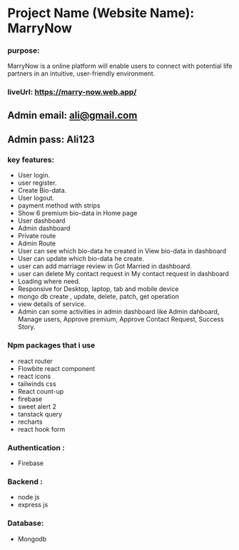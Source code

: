 # Project Name (Website Name): MarryNow

### purpose:
MarryNow is  a online platform will enable users to connect with potential life partners in an intuitive, user-friendly environment. 
### liveUrl: https://marry-now.web.app/

## Admin email: ali@gmail.com

## Admin pass: Ali123

### key features:
- User login.
- user register.
- Create Bio-data.
- User logout.
- payment method with strips
- Show 6 premium  bio-data in Home page
- User dashboard
- Admin dashboard
- Private route
- Admin Route
- User can see which bio-data he created in View bio-data in dashboard
- User can update which bio-data he create.
- user can add marriage review in Got Married in dashboard.
- user can  delete My contact request in My contact request in dashboard
- Loading where need.
- Responsive for Desktop, laptop, tab and mobile device
- mongo db create , update, delete, patch, get operation 
- view details of service.
- Admin can some activities in admin dashboard like Admin dahboard, Manage users, Approve premium, Approve Contact Request, Success Story.



### Npm packages that i use
- react router
- Flowbite react component
- react icons
- tailwinds css
- React count-up
- firebase
- sweet alert 2
- tanstack query
- recharts
- react hook form

### Authentication :
- Firebase

### Backend :
- node js
- express js

### Database: 
- Mongodb
